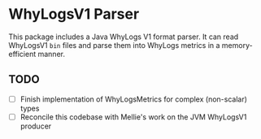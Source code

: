# WhyLogsV1 Parser

This package includes a Java WhyLogs V1 format parser.  It can read WhyLogsV1 `bin` files and parse them into WhyLogs metrics in a memory-efficient manner.

## TODO
* [ ] Finish implementation of WhyLogsMetrics for complex (non-scalar) types
* [ ] Reconcile this codebase with Mellie's work on the JVM WhyLogsV1 producer